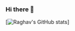 ### Hi there 👋

[![Raghav's GitHub stats](https://github-readme-stats.vercel.app/api?username=akaraxxy&hide=issues,contribs,show_icons=true)]


<!--
**AkaRaxxy/AkaRaxxy** is a ✨ _special_ ✨ repository because its `README.md` (this file) appears on your GitHub profile.

Here are some ideas to get you started:

- 🔭 I’m currently working on ...
- 🌱 I’m currently learning ...
- 👯 I’m looking to collaborate on ...
- 🤔 I’m looking for help with ...
- 💬 Ask me about ...
- 📫 How to reach me: ...
- 😄 Pronouns: ...
- ⚡ Fun fact: ...
-->
